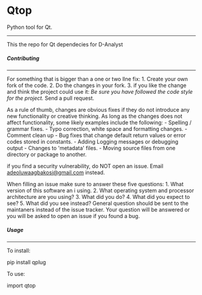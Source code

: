 # Qtop

Python tool for Qt.

---------------------------------------------
This the repo for Qt dependecies for D-Analyst

##### Contributing
------------------

For something that is bigger than a one or two llne fix: 1. Create your own fork of the code. 2. Do the changes in your fork. 3. if you like the change and think the project could use it: *Be sure you have followed the code style for the project.* Send a pull request.

As a rule of thumb, changes are obvious fixes if they do not introduce any new functionality or creative thinking. As long as the changes does not affect functionality, some likely examples include the following: - Spelling / grammar fixes. - Typo correction, white space and formatting changes. - Comment clean up - Bug fixes that change default return values or error codes stored in constants. - Adding Logging messages or debugging output - Changes to 'metadata' files. - Moving source files from one directory or package to another.

if you find a security vulnerability, do NOT open an issue. Email adeoluwaagbakosi@gmail.com instead.

When filling an issue make sure to answer these five questions: 1. What version of this software an i using. 2. What operating system and processor architecture are you using? 3. What did you do? 4. What did you expect to see? 5. What did you see instead? General question should be sent to the maintaners instead of the issue tracker. Your question will be answered or you will be asked to open an issue if you found a bug.

##### Usage
-----------

To install:

pip install qplug

To use:

import qtop